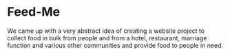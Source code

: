 # Feed-Me
We came up with a very abstract idea of creating a website project to collect food in bulk from people and from a hotel, restaurant, marriage function and various other communities and provide food to people in need.
